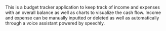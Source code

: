 This is a budget tracker application to keep track of income and expenses with an overall balance as well as charts to visualize the cash flow. Income and expense can be manually inputted or deleted as well as automatically through a voice assistant powered by speechly.

